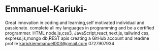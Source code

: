 # Emmanuel-Kariuki-
Great innovation in coding and learning,self motivated individual and passionate.
complete all my languages in programming and be a certified programmer.
HTML node.js,css3, JavaScript,react,next.js, tailwind css, express.js,mongo db,REST apis
creating a GitHub account and readme profile
kariukiemmanuel003@gmail.com 
0727907934
